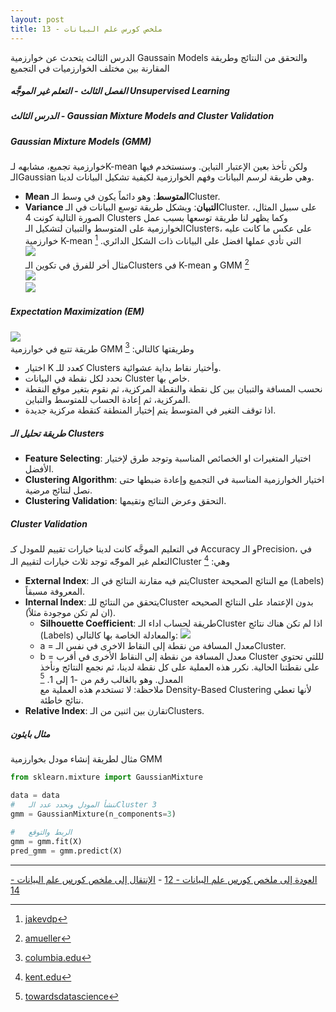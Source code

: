 ```yaml
---  
layout: post
title: ملخص كورس علم البيانات - 13
---  
```


الدرس الثالث يتحدث عن خوارزمية Gaussain Models والتحقق من النتائج وطريقة المقارنة بين مختلف الخوارزميات في التجميع
  
  


##### الفصل الثالث - التعلم غير الموجَّه Unsupervised Learning  
##### الدرس الثالث - Gaussian Mixture Models and Cluster Validation  
  
  
##### Gaussian Mixture Models (GMM)  
خوارزمية تجميع، مشابهه لـK-mean ولكن تأخذ بعين الإعتبار التباين. وسنستخدم فيها الـGaussian وهي طريقة لرسم البيانات وفهم الخوارزمية لكيفية تشكيل البيانات لدينا.  
* **Mean المتوسط**: وهو دائماً يكون في وسط الـCluster.
* **Variance التبيان**: ويشكل طريقة توسع البيانات في الـCluster.
على سبيل المثال، الصورة التالية كونت 4 Clusters وكما يظهر لنا طريقة توسعها بسبب عمل الخوارزمية على المتوسط والتبيان لتشكيل الـClusters، على عكس ما كانت عليه خوارزمية K-mean التي تأدي عملها افضل على البيانات ذات الشكل الدائري. [^1]  
![](https://alioh.github.io/images/2019-4-15/gmm.png)  
مثال أخر للفرق في تكوين الـClusters في K-mean و GMM [^2]  
![](https://alioh.github.io/images/2019-4-15/gmm_vs_kmeans_1.png)  
![](https://alioh.github.io/images/2019-4-15/gmm_vs_kmeans_2.png)  

##### Expectation Maximization (EM)  
![](https://alioh.github.io/images/2019-4-15/EMIterations.png)  
طريقة تتبع في خوارزمية GMM وطريقتها كالتالي: [^3] 
* اختيار K كعدد للـ Clusters وأختيار نقاط بداية عشوائية.
* نحدد لكل نقطة في البيانات Cluster خاص بها. 
* نحسب المسافة والتبيان بين كل نقطة والنقطة المركزية، ثم نقوم بتغير موقع النقطة المركزية، ثم إعادة الحساب للمتوسط والتباين.
* اذا توقف التغير في المتوسط يتم إختيار المنطقة كنقطة مركزية جديدة.

##### طريقة تحليل الـ Clusters  
* **Feature Selecting**: اختيار المتغيرات او الخصائص المناسبة وتوجد طرق لإختيار الأفضل.
* **Clustering Algorithm**: اختيار الخوارزمية المناسبة في التجميع وإعادة ضبطها حتى نصل لنتائج مرضية.
* **Clustering Validation**: التحقق وعرض النتائج وتقيمها.

##### Cluster Validation  
في التعليم الموجَّه كانت لدينا خيارات تقييم للمودل كـ Accuracy و الـPrecision، في التعلم غير الموجّّه توجد ثلاث خيارات لتقييم الـCluster وهي: [^4]  
* **External Index**: يتم فيه مقارنة النتائج في الـCluster مع النتائج الصحيحة (Labels) المعروفة مسبقاً.
* **Internal Index**: يتحقق من النتائج للـCluster بدون الإعتماد على النتائج الصحيحه (ان لم تكن موجودة مثلاً).
    * **Silhouette Coefficient**: طريقة لحساب اداء الـCluster اذا لم تكن هناك نتائج (Labels) والمعادلة الخاصة بها كالتالي:
    ![](https://alioh.github.io/images/2019-4-15/silcoeff.png)  
    - a = معدل المسافة من نقطة إلى النقاط الاخرى في نفس الـCluster.
    - b = معدل المسافة من نقطة إلى النقاط الأخرى في أقرب Cluster لللتي تحتوي على نقطتنا الحالية.
    نكرر هذه العملية على كل نقطة لدينا، ثم نجمع النتائج ونأخذ المعدل. وهو بالغالب رقم من -1 إلى 1. [^5]  
    ملاحظة: لا تستخدم هذه العملية مع Density-Based Clustering لأنها تعطي نتائج خاطئة.  
* **Relative Index**: تقارن بين اثنين من الـClusters. 

##### مثال بايثون
مثال لطريقة إنشاء مودل بخوارزمية GMM
```python
from sklearn.mixture import GaussianMixture

data = data
#   ننشأ المودل ونحدد عدد الـCluster 3
gmm = GaussianMixture(n_components=3) 

#   الربط والتوقع
gmm = gmm.fit(X)
pred_gmm = gmm.predict(X)
```

-----
[العودة إلى ملخص كورس علم البيانات - 12](https://alioh.github.io/DSND-Notes-12/)   -   [الإنتقال إلى ملخص كورس علم البيانات - 14](https://alioh.github.io/DSND-Notes-14)  
  
  
[^1]: [jakevdp](https://jakevdp.github.io/PythonDataScienceHandbook/05.12-gaussian-mixtures.html)
[^2]: [amueller](https://amueller.github.io/COMS4995-s18/slides/aml-16-032118-clustering-and-mixture-models/)
[^3]: [columbia.edu](http://www.cs.columbia.edu/~smaskey/CS6998-0412/slides/week3_statnlp_web.pdf)
[^4]: [kent.edu](http://www.cs.kent.edu/~jin/DM08/ClusterValidation.pdf)
[^5]: [towardsdatascience](https://towardsdatascience.com/unsupervised-machine-learning-clustering-analysis-d40f2b34ae7e)